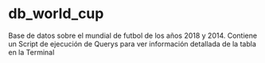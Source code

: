 # db_world_cup
Base de datos sobre el mundial de futbol de los años 2018 y 2014. Contiene un Script de ejecución de Querys para ver información detallada de la tabla en la Terminal
